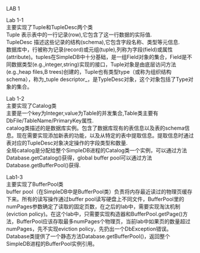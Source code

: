 LAB 1

Lab 1-1  
主要实现了Tuple和TupleDesc两个类  
Tuple 表示表中的一行记录(row),它包含了这一行数据的实际值.   
TupleDesc 描述这些记录的结构(schema),它包含字段名称、类型等元信息.   
数据库中，行被称为记录(record)或元组(tuple),列称为字段(field)或属性(attribute)。tuples在SimpleDB中十分基础，是一组Field对象的集合，Field是不同数据类型(e.g.,integer,string)实现的接口，Tuple对象是由底层访问方法(e.g.,heap files,B trees)创建的，Tuple也有类型type（或称为组织结构schema），称为_tuple descriptor_，是TypleDesc对象，这个对象包括了Type对象的集合。


Lab 1-2  
主要实现了Catalog类  
主要是一个key为Integer,value为Table的并发集合,Table类主要有DbFile/TableName/PrimaryKey属性.  
catalog类描述的是数据库实例。包含了数据库现有的表信息以及表的schema信息。现在需要实现添加新表的功能，以及从特定的表中提取信息。提取信息时通过表对应的TupleDesc对象决定操作的字段类型和数量.  
全局catalog是分配给整个SimpleDB进程的Catalog类一个实例，可以通过方法Database.getCatalog()获得，global buffer pool可以通过方法Database.getBufferPool()获得.


Lab1-3  
主要实现了BufferPool类  
buffer pool（在SimpleDB中是BufferPool类）负责将内存最近读过的物理页缓存下来。所有的读写操作通过buffer pool读写硬盘上不同文件，BufferPool里的numPages参数确定了读取的固定页数，在之后的lab中，需要实现淘汰机制(eviction policy)。在这个lab中，只需要实现构造器和BufferPool.getPage()方法，BufferPool应该存取最多numPages个物理页，当前lab中如果页的数量超过numPages，先不实现eviction policy，先扔出一个DbException错误。  
Database类提供了一个静态方法Database.getBufferPool()，返回整个SimpleDB进程的BufferPool实例引用。
